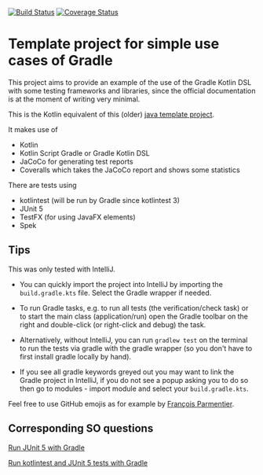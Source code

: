 [![Build Status](https://travis-ci.org/PHPirates/kotlin-template-project.svg?branch=master)](https://travis-ci.org/PHPirates/kotlin-template-project)
[![Coverage Status](https://coveralls.io/repos/github/PHPirates/kotlin-template-project/badge.svg?branch=master)](https://coveralls.io/github/PHPirates/kotlin-template-project?branch=master)

# Template project for simple use cases of Gradle

This project aims to provide an example of the use of the Gradle Kotlin DSL with some testing frameworks and libraries, since the official documentation is at the moment of writing very minimal.

This is the Kotlin equivalent of this (older) [java template project](https://github.com/PHPirates/java-template-project).

It makes use of
* Kotlin
* Kotlin Script Gradle or Gradle Kotlin DSL
* JaCoCo for generating test reports
* Coveralls which takes the JaCoCo report and shows some statistics

There are tests using
* kotlintest (will be run by Gradle since kotlintest 3)
* JUnit 5
* TestFX (for using JavaFX elements)
* Spek

## Tips
This was only tested with IntelliJ.

* You can quickly import the project into IntelliJ by importing the `build.gradle.kts` file. Select the Gradle wrapper if needed.

* To run Gradle tasks, e.g. to run all tests (the verification/check task) or to start the main class (application/run) open the Gradle toolbar on the right and double-click (or right-click and debug) the task.

* Alternatively, without IntelliJ, you can run `gradlew test` on the terminal to run the tests via gradle with the gradle wrapper (so you don't have to first install gradle locally by hand).

* If you see all gradle keywords greyed out you may want to link the Gradle project in IntelliJ, if you do not see a popup asking you to do so then go to modules - import module and select your `build.gradle.kts`.

Feel free to use GitHub emojis as for example by [François Parmentier](https://gist.github.com/parmentf/035de27d6ed1dce0b36a).

## Corresponding SO questions
[Run JUnit 5 with Gradle](https://stackoverflow.com/questions/44429751/how-to-use-junit-5-with-gradle)

[Run kotlintest and JUnit 5 tests with Gradle](https://stackoverflow.com/questions/49638462/how-to-run-kotlintest-tests-using-the-gradle-kotlin-dsl)
